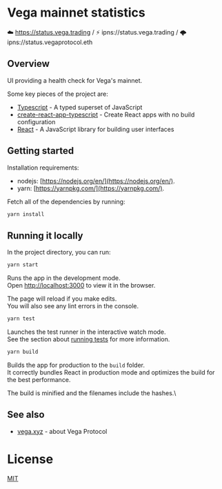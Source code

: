 # Vega mainnet statistics

☁️ https://status.vega.trading / ⚡️ ipns://status.vega.trading / 🌩️ ipns://status.vegaprotocol.eth

## Overview

UI providing a health check for Vega's mainnet.

Some key pieces of the project are:

- [Typescript](http://www.typescriptlang.org/) - A typed superset of JavaScript
- [create-react-app-typescript](https://github.com/wmonk/create-react-app-typescript]) - Create React apps with no build configuration
- [React](https://reactjs.org/) - A JavaScript library for building user interfaces

## Getting started

Installation requirements:

- nodejs: [https://nodejs.org/en/](https://nodejs.org/en/).
- yarn: [https://yarnpkg.com/](https://yarnpkg.com/).

Fetch all of the dependencies by running:

```bash
yarn install
```

## Running it locally

In the project directory, you can run:

```bash
yarn start
```

Runs the app in the development mode.\
Open [http://localhost:3000](http://localhost:3000) to view it in the browser.

The page will reload if you make edits.\
You will also see any lint errors in the console.

```bash
yarn test
```

Launches the test runner in the interactive watch mode.\
See the section about [running tests](https://facebook.github.io/create-react-app/docs/running-tests) for more information.

```bash
yarn build
```

Builds the app for production to the `build` folder.\
It correctly bundles React in production mode and optimizes the build for the best performance.

The build is minified and the filenames include the hashes.\

## See also

- [vega.xyz](https://vega.xyz) - about Vega Protocol

# License

[MIT](LICENSE)
